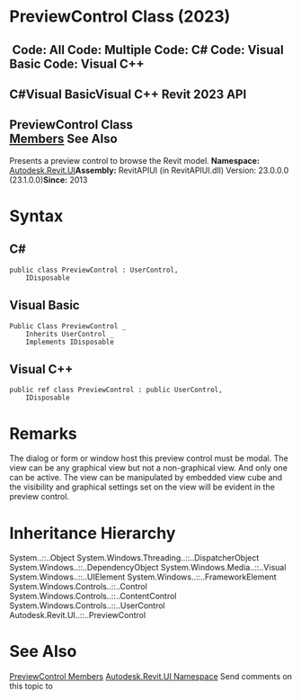 # PreviewControl Class (2023)

﻿
 Code: All Code: Multiple Code: C# Code: Visual Basic Code: Visual C++   
---  
C#Visual BasicVisual C++
Revit 2023 API  
---  
PreviewControl Class  
[Members](bf1d78ee-b8fb-08b9-9628-3142d9ad4b77.md "PreviewControl Members") See Also  
---  
Presents a preview control to browse the Revit model.
**Namespace:** [Autodesk.Revit.UI](e86fd90a-8957-02a6-da7f-ced248966e3e.md "Autodesk.Revit.UI Namespace")**Assembly:** RevitAPIUI (in RevitAPIUI.dll) Version: 23.0.0.0 (23.1.0.0)**Since:** 2013
# Syntax
C#  
---  
```text
public class PreviewControl : UserControl, 
	IDisposable
```
  
Visual Basic  
---  
```text
Public Class PreviewControl _
	Inherits UserControl _
	Implements IDisposable
```
  
Visual C++  
---  
```text
public ref class PreviewControl : public UserControl, 
	IDisposable
```
  
# Remarks
The dialog or form or window host this preview control must be modal. The view can be any graphical view but not a non-graphical view. And only one can be active. The view can be manipulated by embedded view cube and the visibility and graphical settings set on the view will be evident in the preview control. 
# Inheritance Hierarchy
System..::..Object System.Windows.Threading..::..DispatcherObject System.Windows..::..DependencyObject System.Windows.Media..::..Visual System.Windows..::..UIElement System.Windows..::..FrameworkElement System.Windows.Controls..::..Control System.Windows.Controls..::..ContentControl System.Windows.Controls..::..UserControl Autodesk.Revit.UI..::..PreviewControl
# See Also
[PreviewControl Members](bf1d78ee-b8fb-08b9-9628-3142d9ad4b77.md "PreviewControl Members")
[Autodesk.Revit.UI Namespace](e86fd90a-8957-02a6-da7f-ced248966e3e.md "Autodesk.Revit.UI Namespace")
Send comments on this topic to 